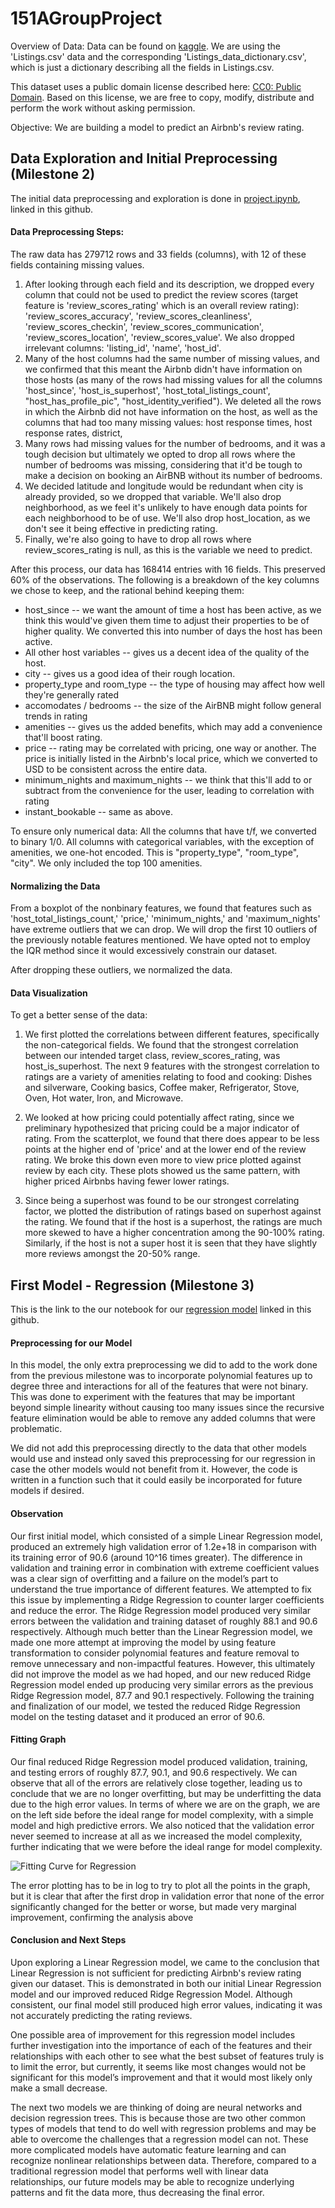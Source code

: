 # 151AGroupProject

Overview of Data: 
Data can be found on [kaggle](https://www.kaggle.com/datasets/mysarahmadbhat/airbnb-listings-reviews). We are using the 'Listings.csv' data and the corresponding 'Listings_data_dictionary.csv', which is just a dictionary describing all the fields in Listings.csv. 

This dataset uses a public domain license described here: [CC0: Public Domain](https://creativecommons.org/publicdomain/zero/1.0/). Based on this license, we are free to copy, modify, distribute and perform the work without asking permission. 

Objective: We are building a model to predict an Airbnb's review rating.  

## Data Exploration and Initial Preprocessing (Milestone 2)

The initial data preprocessing and exploration is done in [project.ipynb](https://github.com/BrianMorse12604/151AGroupProject/blob/main/project.ipynb), linked in this github.

#### Data Preprocessing Steps:
The raw data has 279712 rows and 33 fields (columns), with 12 of these fields containing missing values. 

1. After looking through each field and its description, we dropped every column that could not be used to predict the review scores (target feature is 'review_scores_rating' which is an overall review rating): 'review_scores_accuracy', 'review_scores_cleanliness', 'review_scores_checkin', 'review_scores_communication', 'review_scores_location', 'review_scores_value'. We also dropped irrelevant columns: 'listing_id', 'name', 'host_id'.
2. Many of the host columns had the same number of missing values, and we confirmed that this meant the Airbnb didn't have information on those hosts (as many of the rows had missing values for all the columns 'host_since', 'host_is_superhost', 'host_total_listings_count', "host_has_profile_pic", "host_identity_verified"). We deleted all the rows in which the Airbnb did not have information on the host, as well as the columns that had too many missing values: host response times, host response rates, district, 
3. Many rows had missing values for the number of bedrooms, and it was a tough decision but ultimately we opted to drop all rows where the number of bedrooms was missing, considering that it'd be tough to make a decision on booking an AirBNB without its number of bedrooms.
4. We decided latitude and longitude would be redundant when city is already provided, so we dropped that variable. We'll also drop neighborhood, as we feel it's unlikely to have enough data points for each neighborhood to be of use. We'll also drop host_location, as we don't see it being effective in predicting rating.
5. Finally, we're also going to have to drop all rows where review_scores_rating is null, as this is the variable we need to predict.

After this process, our data has 168414 entries with 16 fields. This preserved 60% of the observations. The following is a breakdown of the key columns we chose to keep, and the rational behind keeping them: 

- host_since -- we want the amount of time a host has been active, as we think this would've given them time to adjust their properties to be of higher quality. We converted this into number of days the host has been active.
- All other host variables -- gives us a decent idea of the quality of the host.
- city -- gives us a good idea of their rough location.
- property_type and room_type -- the type of housing may affect how well they're generally rated
- accomodates / bedrooms -- the size of the AirBNB might follow general trends in rating
- amenities -- gives us the added benefits, which may add a convenience that'll boost rating.
- price -- rating may be correlated with pricing, one way or another. The price is initially listed in the Airbnb's local price, which we converted to USD to be consistent across the entire data.
- minimum_nights and maximum_nights -- we think that this'll add to or subtract from the convenience for the user, leading to correlation with rating
- instant_bookable -- same as above.

To ensure only numerical data: All the columns that have t/f, we converted to binary 1/0. All columns with categorical variables, with the exception of amenities, we one-hot encoded. This is "property_type", "room_type", "city". We only included the top 100 amenities. 

#### Normalizing the Data
From a boxplot of the nonbinary features, we found that features such as 'host_total_listings_count,' 'price,' 'minimum_nights,' and 'maximum_nights' have extreme outliers that we can drop. We will drop the first 10 outliers of the previously notable features mentioned. We have opted not to employ the IQR method since it would excessively constrain our dataset.

After dropping these outliers, we normalized the data.

#### Data Visualization
To get a better sense of the data:

1. We first plotted the correlations between different features, specifically the non-categorical fields. We found that the strongest correlation between our intended target class, review_scores_rating, was host_is_superhost. The next 9 features with the strongest correlation to ratings are a variety of amenities relating to food and cooking: Dishes and silverware, Cooking basics, Coffee maker, Refrigerator, Stove, Oven, Hot water, Iron, and Microwave.

2. We looked at how pricing could potentially affect rating, since we preliminary hypothesized that pricing could be a major indicator of rating. From the scatterplot, we found that there does appear to be less points at the higher end of 'price' and at the lower end of the review rating. We broke this down even more to view price plotted against review by each city. These plots showed us the same pattern, with higher priced Airbnbs having fewer lower ratings.

3. Since being a superhost was found to be our strongest correlating factor, we plotted the distribution of ratings based on superhost against the rating. We found that if the host is a superhost, the ratings are much more skewed to have a higher concentration among the 90-100% rating. Similarly, if the host is not a super host it is seen that they have slightly more reviews amongst the 20-50% range.

## First Model - Regression (Milestone 3) 
This is the link to the our notebook for our [regression model](https://github.com/BrianMorse12604/151AGroupProject/blob/main/regression.ipynb) linked in this github. 


#### Preprocessing for our Model  
In this model, the only extra preprocessing we did to add to the work done from the previous milestone was to incorporate polynomial features up to degree three and interactions for all of the features that were not binary. This was done to experiment with the features that may be important beyond simple linearity without causing too many issues since the recursive feature elimination would be able to remove any added columns that were problematic.

We did not add this preprocessing directly to the data that other models would use and instead only saved this preprocessing for our regression in case the other models would not benefit from it. However, the code is written in a function such that it could easily be incorporated for future models if desired.

#### Observation 
Our first initial model, which consisted of a simple Linear Regression model, produced an extremely high validation error of 1.2e+18 in comparison with its training error of 90.6 (around 10^16 times greater). The difference in validation and training error in combination with extreme coefficient values was a clear sign of overfitting and a failure on the model’s part to understand the true importance of different features. We attempted to fix this issue by implementing a Ridge Regression to counter larger coefficients and reduce the error. The Ridge Regression model produced very similar errors between the validation and training dataset of roughly 88.1 and 90.6 respectively. Although much better than the Linear Regression model, we made one more attempt at improving the model by using feature transformation to consider polynomial features and feature removal to remove unnecessary and non-impactful features. However, this ultimately did not improve the model as we had hoped, and our new reduced Ridge Regression model ended up producing very similar errors as the previous Ridge Regression model, 87.7 and 90.1 respectively. Following the training and finalization of our model, we tested the reduced Ridge Regression model on the testing dataset and it produced an error of 90.6.

#### Fitting Graph 
Our final reduced Ridge Regression model produced validation, training, and testing errors of roughly 87.7, 90.1, and 90.6 respectively. We can observe that all of the errors are relatively close together, leading us to conclude that we are no longer overfitting, but may be underfitting the data due to the high error values. In terms of where we are on the graph, we are on the left side before the ideal range for model complexity, with a simple model and high predictive errors. We also noticed that the validation error never seemed to increase at all as we increased the model complexity, further indicating that we were before the ideal range for model complexity.

![Fitting Curve for Regression](images/regression_error_plotting.png)

The error plotting has to be in log to try to plot all the points in the graph, but it is clear that after the first drop in validation error that none of the error significantly changed for the better or worse, but made very marginal improvement, confirming the analysis above

#### Conclusion and Next Steps 
Upon exploring a Linear Regression model, we came to the conclusion that Linear Regression is not sufficient for predicting Airbnb's review rating given our dataset. This is demonstrated in both our initial Linear Regression model and our improved reduced Ridge Regression Model. Although consistent, our final model still produced high error values, indicating it was not accurately predicting the rating reviews. 


One possible area of improvement for this regression model includes further investigation into the importance of each of the features and their relationships with each other to see what the best subset of features truly is to limit the error, but currently, it seems like most changes would not be significant for this model’s improvement and that it would most likely only make a small decrease.


The next two models we are thinking of doing are neural networks and decision regression trees. This is because those are two other common types of models that tend to do well with regression problems and may be able to overcome the challenges that a regression model can not. These more complicated models have automatic feature learning and can recognize nonlinear relationships between data. Therefore, compared to a traditional regression model that performs well with linear data relationships, our future models may be able to recognize underlying patterns and fit the data more, thus decreasing the final error.




